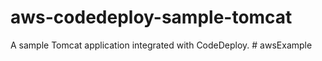 # aws-codedeploy-sample-tomcat
A sample Tomcat application integrated with CodeDeploy. 
#   a w s E x a m p l e  
 